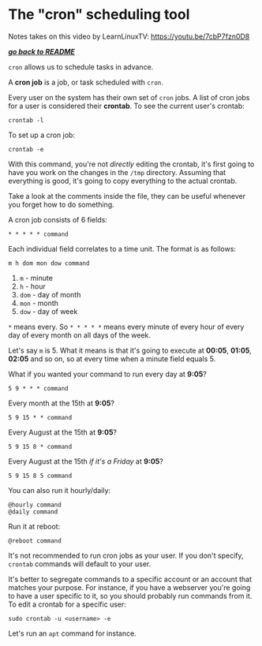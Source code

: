 # The "cron" scheduling tool 

Notes takes on this video by LearnLinuxTV: https://youtu.be/7cbP7fzn0D8 

[***go back to README***](README.md)  

`cron` allows us to schedule tasks in advance.  

A **cron job** is a job, or task scheduled with `cron`.

Every user on the system has their own set of `cron` jobs. A list of cron jobs
for a user is considered their **crontab**. To see the current user's crontab:

    crontab -l

To set up a cron job:

    crontab -e

With this command, you're not *directly* editing the crontab, it's first going 
to have you work on the changes in the `/tmp` directory. Assuming that
everything is good, it's going to copy everything to the actual crontab.

Take a look at the comments inside the file, they can be useful whenever you
forget how to do something.

A cron job consists of 6 fields:

    * * * * * command

Each individual field correlates to a time unit. The format is as follows:

    m h dom mon dow command

1. `m` - minute
2. `h` - hour 
3. `dom` - day of month
1. `mon` - month
4. `dow` - day of week
    
`*` means every. So `* * * * *` means every minute of every hour of every day of
every month on all days of the week. 

Let's say `m` is 5. What it means is that it's going to execute at **00:05**,
**01:05**, **02:05** and so on, so at every time when a minute field equals 5.

What if you wanted your command to run every day at **9:05**?

    5 9 * * * command

Every month at the 15th at **9:05**?

    5 9 15 * * command

Every August at the 15th at **9:05**?

    5 9 15 8 * command

Every August at the 15th *if it's a Friday* at **9:05**?

    5 9 15 8 5 command

You can also run it hourly/daily:

    @hourly command
    @daily command

Run it at reboot:

    @reboot command

It's not recommended to run cron jobs as your user. If you don't specify,
`crontab` commands will default to your user. 

It's better to segregate commands to a specific account or an account that
matches your purpose. For instance, if you have a webserver you're going to have
a user specific to it, so you should probably run commands from it. To edit a
crontab for a specific user:

    sudo crontab -u <username> -e 

Let's run an `apt` command for instance.

